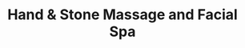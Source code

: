 ---
title: "Hand & Stone Massage and Facial Spa"
url: /flanders/hand-and-stone-massage-and-facial-spa/
shop: massage
---